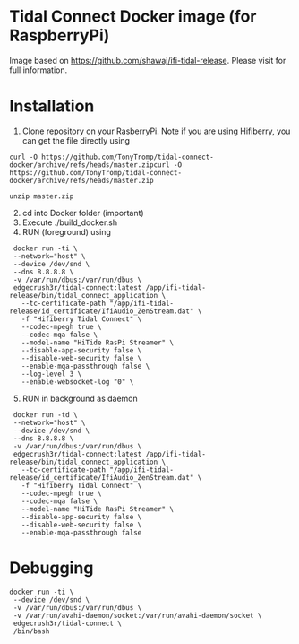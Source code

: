 # Tidal Connect Docker image (for RaspberryPi)

Image based on https://github.com/shawaj/ifi-tidal-release. Please visit for full information.

# Installation

1. Clone repository on your RasberryPi. Note if you are using Hifiberry, you can get the file directly using 
```
curl -O https://github.com/TonyTromp/tidal-connect-docker/archive/refs/heads/master.zipcurl -O https://github.com/TonyTromp/tidal-connect-docker/archive/refs/heads/master.zip

unzip master.zip
```
2. cd into Docker folder (important)
3. Execute ./build_docker.sh
4. RUN (foreground) using
```
 docker run -ti \
 --network="host" \
 --device /dev/snd \
 --dns 8.8.8.8 \
 -v /var/run/dbus:/var/run/dbus \
 edgecrush3r/tidal-connect:latest /app/ifi-tidal-release/bin/tidal_connect_application \
   --tc-certificate-path "/app/ifi-tidal-release/id_certificate/IfiAudio_ZenStream.dat" \
   -f "Hifiberry Tidal Connect" \
   --codec-mpegh true \
   --codec-mqa false \
   --model-name "HiTide RasPi Streamer" \
   --disable-app-security false \
   --disable-web-security false \
   --enable-mqa-passthrough false \
   --log-level 3 \
   --enable-websocket-log "0" \
```

5. RUN in background as daemon
```
 docker run -td \
 --network="host" \
 --device /dev/snd \
 --dns 8.8.8.8 \
 -v /var/run/dbus:/var/run/dbus \
 edgecrush3r/tidal-connect:latest /app/ifi-tidal-release/bin/tidal_connect_application \
   --tc-certificate-path "/app/ifi-tidal-release/id_certificate/IfiAudio_ZenStream.dat" \
   -f "Hifiberry Tidal Connect" \
   --codec-mpegh true \
   --codec-mqa false \
   --model-name "HiTide RasPi Streamer" \
   --disable-app-security false \
   --disable-web-security false \
   --enable-mqa-passthrough false 
```

# Debugging

```
docker run -ti \
 --device /dev/snd \
 -v /var/run/dbus:/var/run/dbus \
 -v /var/run/avahi-daemon/socket:/var/run/avahi-daemon/socket \
 edgecrush3r/tidal-connect \
 /bin/bash
```
